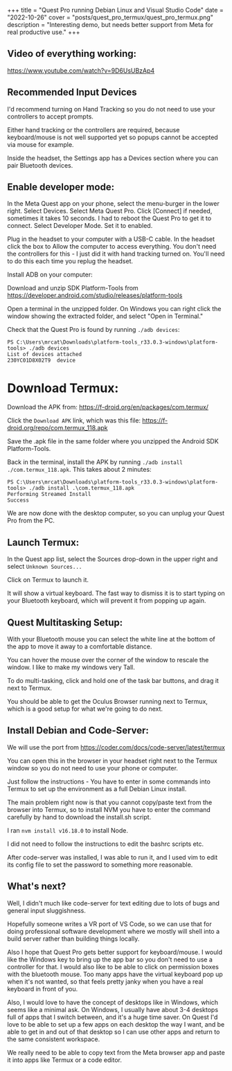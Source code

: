 +++
title = "Quest Pro running Debian Linux and Visual Studio Code"
date = "2022-10-26"
cover = "posts/quest_pro_termux/quest_pro_termux.png"
description = "Interesting demo, but needs better support from Meta for real productive use."
+++

## Video of everything working:

https://www.youtube.com/watch?v=9D6UsUBzAp4


## Recommended Input Devices

I'd recommend turning on Hand Tracking so you do not need to use your controllers to accept prompts.

Either hand tracking or the controllers are required, because keyboard/mouse is not well supported yet so popups cannot be accepted via mouse for example.

Inside the headset, the Settings app has a Devices section where you can pair Bluetooth devices.


## Enable developer mode:

In the Meta Quest app on your phone, select the menu-burger in the lower right.
Select Devices.
Select Meta Quest Pro.  Click [Connect] if needed, sometimes it takes 10 seconds.  I had to reboot the Quest Pro to get it to connect.
Select Developer Mode.
Set it to enabled.

Plug in the headset to your computer with a USB-C cable.  In the headset click the box to Allow the computer to access everything.  You don't need the controllers for this - I just did it with hand tracking turned on.  You'll need to do this each time you replug the headset.

Install ADB on your computer:

Download and unzip SDK Platform-Tools from https://developer.android.com/studio/releases/platform-tools

Open a terminal in the unzipped folder.  On Windows you can right click the window showing the extracted folder, and select "Open in Terminal."

Check that the Quest Pro is found by running `./adb devices`:

```
PS C:\Users\mrcat\Downloads\platform-tools_r33.0.3-windows\platform-tools> ./adb devices
List of devices attached
230YC01D8X02T9  device
```


# Download Termux:

Download the APK from:
https://f-droid.org/en/packages/com.termux/

Click the `Download APK` link, which was this file: https://f-droid.org/repo/com.termux_118.apk

Save the .apk file in the same folder where you unzipped the Android SDK Platform-Tools.

Back in the terminal, install the APK by running `./adb install ./com.termux_118.apk`.  This takes about 2 minutes:

```
PS C:\Users\mrcat\Downloads\platform-tools_r33.0.3-windows\platform-tools> ./adb install .\com.termux_118.apk
Performing Streamed Install
Success
```

We are now done with the desktop computer, so you can unplug your Quest Pro from the PC.


## Launch Termux:

In the Quest app list, select the Sources drop-down in the upper right and select `Unknown Sources...`

Click on Termux to launch it.

It will show a virtual keyboard.  The fast way to dismiss it is to start typing on your Bluetooth keyboard, which will prevent it from popping up again.


## Quest Multitasking Setup:

With your Bluetooth mouse you can select the white line at the bottom of the app to move it away to a comfortable distance.

You can hover the mouse over the corner of the window to rescale the window.  I like to make my windows very Tall.

To do multi-tasking, click and hold one of the task bar buttons, and drag it next to Termux.

You should be able to get the Oculus Browser running next to Termux, which is a good setup for what we're going to do next.


## Install Debian and Code-Server:

We will use the port from https://coder.com/docs/code-server/latest/termux

You can open this in the browser in your headset right next to the Termux window so you do not need to use your phone or computer.

Just follow the instructions - You have to enter in some commands into Termux to set up the environment as a full Debian Linux install.

The main problem right now is that you cannot copy/paste text from the browser into Termux, so to install NVM you have to enter the command carefully by hand to download the install.sh script.

I ran `nvm install v16.18.0` to install Node.

I did not need to follow the instructions to edit the bashrc scripts etc.

After code-server was installed, I was able to run it, and I used vim to edit its config file to set the password to something more reasonable.


## What's next?

Well, I didn't much like code-server for text editing due to lots of bugs and general input sluggishness.

Hopefully someone writes a VR port of VS Code, so we can use that for doing professional software development where we mostly will shell into a build server rather than building things locally.

Also I hope that Quest Pro gets better support for keyboard/mouse.  I would like the Windows key to bring up the app bar so you don't need to use a controller for that.  I would also like to be able to click on permission boxes with the bluetooth mouse.
Too many apps have the virtual keyboard pop up when it's not wanted, so that feels pretty janky when you have a real keyboard in front of you.

Also, I would love to have the concept of desktops like in Windows, which seems like a minimal ask.  On Windows, I usually have about 3-4 desktops full of apps that I switch between, and it's a huge time saver.  On Quest I'd love to be able to set up a few apps on each desktop the way I want, and be able to get in and out of that desktop so I can use other apps and return to the same consistent workspace.

We really need to be able to copy text from the Meta browser app and paste it into apps like Termux or a code editor.
